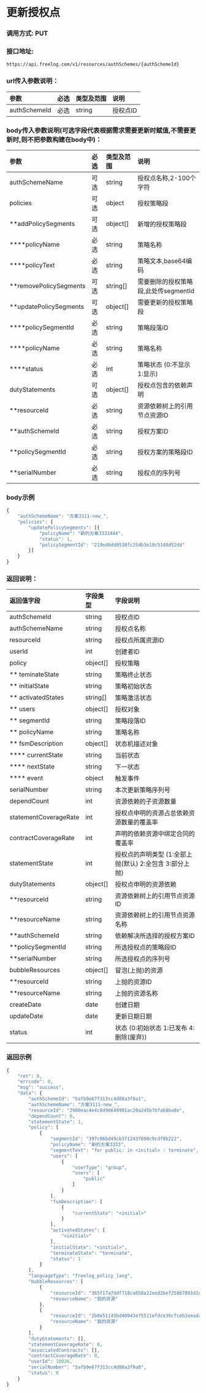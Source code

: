 # 更新授权点

### 调用方式: PUT

### 接口地址:

```
https://api.freelog.com/v1/resources/authSchemes/{authSchemeId}
```

### url传入参数说明：

| 参数 | 必选 | 类型及范围 | 说明 |
| :--- | :--- | :--- | :--- |
|authSchemeId|必选|string|授权点ID|


### body传入参数说明(可选字段代表根据需求需要更新时赋值,不需要更新时,则不把参数构建在body中)：

| 参数 | 必选 | 类型及范围 | 说明 |
| :--- | :--- | :--- | :--- |
|authSchemeName|可选|string|授权点名称,2-100个字符|
|policies|可选|object| 授权策略段 |
|**addPolicySegments|可选|object[]| 新增的授权策略段 |
|****policyName|必选|string| 策略名称 |
|****policyText|必选|string| 策略文本,base64编码 |
|**removePolicySegments|可选|string[]| 需要删除的授权策略段,此处传segmentId |
|**updatePolicySegments|可选|object[]| 需要更新的授权策略段 |
|****policySegmentId|必选|string| 策略段落ID |
|****policyName|必选|string| 策略名称 |
|****status|必选|int| 策略状态 (0:不显示 1:显示) |
|dutyStatements|可选|object[]|授权点包含的依赖声明|
|**resourceId|必选|string|资源依赖树上的引用节点资源ID|
|**authSchemeId|必选|string|授权方案ID|
|**policySegmentId|必选|string|授权方案的策略段ID|
|**serialNumber|必选|string|授权点的序列号|

### body示例

```js
{
	"authSchemeName": "方案3111-new_",
	"policies": {
		"updatePolicySegments": [{
			"policyName": "新的方案3333444",
			"status": 1,
			"policySegmentId": "219ed6dd8538fc254b3e10c51d8d52dd"
		}]
	}
}
```


### 返回说明：

| 返回值字段 | 字段类型 | 字段说明 |
| :--- | :--- | :--- |
| authSchemeId | string | 授权点ID |
| authSchemeName | string | 授权点名称 |
| resourceId| string | 授权点所属资源ID|
| userId | int | 创建者ID |
| policy | object[] | 授权策略 |
| ** teminateState | string | 策略终止状态 |
| ** initialState | string | 策略初始状态 |
| ** activatedStates | string[] | 策略激活状态 |
| ** users | object[] | 授权对象 |
| ** segmentId | string| 策略段落ID |
| ** policyName | string | 策略名称 |
| ** fsmDescription | object[] | 状态机描述对象 |
| **** currentState | string| 当前状态 |
| **** nextState | string| 下一状态 |
| **** event | object| 触发事件 |
| serialNumber | string | 本次更新策略序列号 |
| dependCount| int | 资源依赖的子资源数量 |
| statementCoverageRate | int | 授权点申明的资源占总依赖资源数量的覆盖率 |
| contractCoverageRate | int | 声明的依赖资源中绑定合同的覆盖率 |
| statementState | int | 授权点的声明类型 (1:全部上抛(默认)  2:全包含  3:部分上抛) |
| dutyStatements | object[] | 授权点申明的资源依赖 |
| **resourceId | string | 资源依赖树上的引用节点资源ID|
| **resourceName | string | 资源依赖树上的引用节点资源名称|
| **authSchemeId | string | 依赖解决所选择的授权方案ID|
| **policySegmentId|string| 所选授权点的策略段ID|
| **serialNumber|string|所选授权点的序列号|
| bubbleResources |  object[] | 冒泡(上抛)的资源 |
| **resourceId | string | 上抛的资源ID|
| **resourceName | string | 上抛的资源名称|
| createDate | date | 创建日期 |
| updateDate | date | 更新日期日期 |
| status | int | 状态 (0:初始状态 1:已发布 4:删除(废弃)) |


### 返回示例

```js
{
    "ret": 0,
    "errcode": 0,
    "msg": "success",
    "data": {
        "authSchemeId": "5afb9e67f313cc4d88a3f9a1",
        "authSchemeName": "方案3111-new_",
        "resourceId": "2900eac4e4c8d96649901ac20a245b7bfa68ba8e",
        "dependCount": 0,
        "statementState": 1,
        "policy": [
            {
                "segmentId": "397c06bd49cb3712437890c9cdf8b222",
                "policyName": "新的方案3333",
                "segmentText": "for public: in <initial> : terminate",
                "users": [
                    {
                        "userType": "group",
                        "users": [
                            "public"
                        ]
                    }
                ],
                "fsmDescription": [
                    {
                        "currentState": "<initial>"
                    }
                ],
                "activatedStates": [
                    "<initial>"
                ],
                "initialState": "<initial>",
                "terminateState": "terminate",
                "status": 1
            }
        ],
        "languageType": "freelog_policy_lang",
        "bubbleResources": [
            {
                "resourceId": "365f17a7ddf718ca058a22eed2bef25867891d1d",
                "resourceName": "我的资源"
            },
            {
                "resourceId": "2b0e51145bd40943e75511efdce36cfceb2eeada",
                "resourceName": "我的资源"
            }
        ],
        "dutyStatements": [],
        "statementCoverageRate": 0,
        "associatedContracts": [],
        "contractCoverageRate": 0,
        "userId": 10026,
        "serialNumber": "5afb9e67f313cc4d88a3f9a0",
        "status": 0
    }
}
```